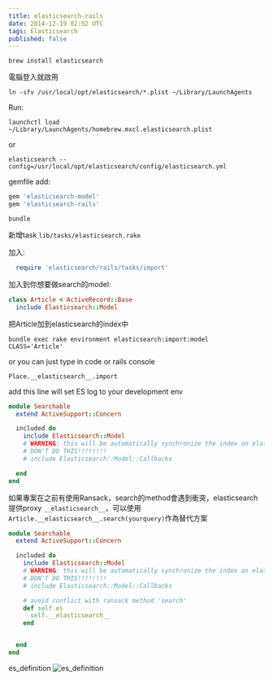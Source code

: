 ```yaml
---
title: elasticsearch-rails
date: 2014-12-19 02:52 UTC
tags: Elasticsearch
published: false
---
```


`brew install elasticsearch`

電腦登入就啟用

`ln -sfv /usr/local/opt/elasticsearch/*.plist ~/Library/LaunchAgents`

Run:

`launchctl load ~/Library/LaunchAgents/homebrew.mxcl.elasticsearch.plist`

or

`elasticsearch --config=/usr/local/opt/elasticsearch/config/elasticsearch.yml`


gemfile add:

~~~ ruby
gem 'elasticsearch-model'
gem 'elasticsearch-rails'
~~~

`bundle`


新增task
`lib/tasks/elasticsearch.rake`

加入:

~~~ ruby
  require 'elasticsearch/rails/tasks/import'
~~~

加入到你想要做search的model:

~~~ ruby
class Article < ActiveRecord::Base
  include Elasticsearch::Model
~~~

把Article加到elasticsearch的index中

`bundle exec rake environment elasticsearch:import:model CLASS='Article'`

or you can just type in code or rails console

`Place.__elasticsearch__.import`


add this line will set ES log to your development env

~~~ ruby
module Searchable
  extend ActiveSupport::Concern

  included do
    include Elasticsearch::Model
    # WARNING: this will be automatically synchronize the index on elasticsearch.
    # DON'T DO THIS!!!!!!!!
    # include Elasticsearch::Model::Callbacks

  end
end
~~~


如果專案在之前有使用Ransack，search的method會遇到衝突，elasticsearch提供proxy `__elasticsearch__`，可以使用`Article.__elasticsearch__.search(yourquery)`作為替代方案

~~~ ruby
module Searchable
  extend ActiveSupport::Concern

  included do
    include Elasticsearch::Model
    # WARNING: this will be automatically synchronize the index on elasticsearch.
    # DON'T DO THIS!!!!!!!!
    # include Elasticsearch::Model::Callbacks

    # avoid conflict with ransack method 'search'
    def self.es
      self.__elasticsearch__
    end


  end
end
~~~


es_definition
![es_definition](/images/elasticsearch/es_definition.png "es_definition")